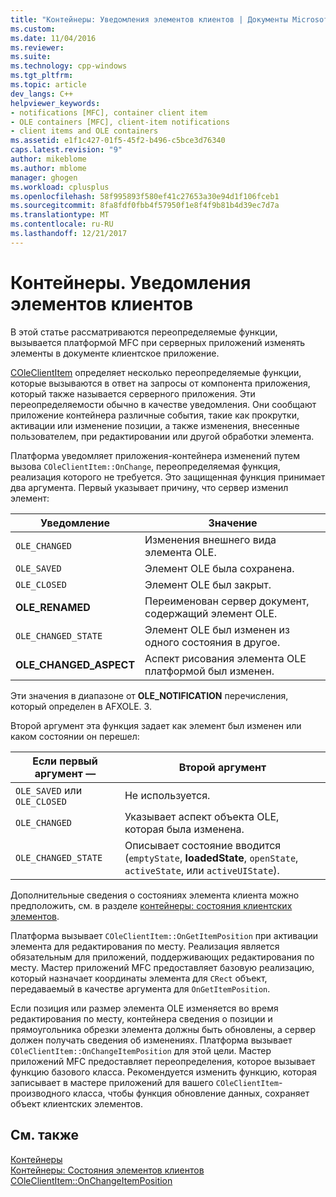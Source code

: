 ```yaml
---
title: "Контейнеры: Уведомления элементов клиентов | Документы Microsoft"
ms.custom: 
ms.date: 11/04/2016
ms.reviewer: 
ms.suite: 
ms.technology: cpp-windows
ms.tgt_pltfrm: 
ms.topic: article
dev_langs: C++
helpviewer_keywords:
- notifications [MFC], container client item
- OLE containers [MFC], client-item notifications
- client items and OLE containers
ms.assetid: e1f1c427-01f5-45f2-b496-c5bce3d76340
caps.latest.revision: "9"
author: mikeblome
ms.author: mblome
manager: ghogen
ms.workload: cplusplus
ms.openlocfilehash: 58f995893f580ef41c27653a30e94d1f106fceb1
ms.sourcegitcommit: 8fa8fdf0fbb4f57950f1e8f4f9b81b4d39ec7d7a
ms.translationtype: MT
ms.contentlocale: ru-RU
ms.lasthandoff: 12/21/2017
---
```

# <a name="containers-client-item-notifications"></a>Контейнеры. Уведомления элементов клиентов
В этой статье рассматриваются переопределяемые функции, вызывается платформой MFC при серверных приложений изменять элементы в документе клиентское приложение.  
  
 [COleClientItem](../mfc/reference/coleclientitem-class.md) определяет несколько переопределяемые функции, которые вызываются в ответ на запросы от компонента приложения, который также называется серверного приложения. Эти переопределяемости обычно в качестве уведомления. Они сообщают приложение контейнера различные события, такие как прокрутки, активации или изменение позиции, а также изменения, внесенные пользователем, при редактировании или другой обработки элемента.  
  
 Платформа уведомляет приложения-контейнера изменений путем вызова `COleClientItem::OnChange`, переопределяемая функция, реализация которого не требуется. Это защищенная функция принимает два аргумента. Первый указывает причину, что сервер изменил элемент:  
  
|Уведомление|Значение|  
|------------------|-------------|  
|`OLE_CHANGED`|Изменения внешнего вида элемента OLE.|  
|`OLE_SAVED`|Элемент OLE была сохранена.|  
|`OLE_CLOSED`|Элемент OLE был закрыт.|  
|**OLE_RENAMED**|Переименован сервер документ, содержащий элемент OLE.|  
|`OLE_CHANGED_STATE`|Элемент OLE был изменен из одного состояния в другое.|  
|**OLE_CHANGED_ASPECT**|Аспект рисования элемента OLE платформой был изменен.|  
  
 Эти значения в диапазоне от **OLE_NOTIFICATION** перечисления, который определен в AFXOLE. З.  
  
 Второй аргумент эта функция задает как элемент был изменен или каком состоянии он перешел:  
  
|Если первый аргумент —|Второй аргумент|  
|----------------------------|---------------------|  
|`OLE_SAVED` или `OLE_CLOSED`|Не используется.|  
|`OLE_CHANGED`|Указывает аспект объекта OLE, которая была изменена.|  
|`OLE_CHANGED_STATE`|Описывает состояние вводится (`emptyState`, **loadedState**, `openState`, `activeState`, или `activeUIState`).|  
  
 Дополнительные сведения о состояниях элемента клиента можно предположить, см. в разделе [контейнеры: состояния клиентских элементов](../mfc/containers-client-item-states.md).  
  
 Платформа вызывает `COleClientItem::OnGetItemPosition` при активации элемента для редактирования по месту. Реализация является обязательным для приложений, поддерживающих редактирования по месту. Мастер приложений MFC предоставляет базовую реализацию, который назначает координаты элемента для `CRect` объект, передаваемый в качестве аргумента для `OnGetItemPosition`.  
  
 Если позиция или размер элемента OLE изменяется во время редактирования по месту, контейнера сведения о позиции и прямоугольника обрезки элемента должны быть обновлены, а сервер должен получать сведения об изменениях. Платформа вызывает `COleClientItem::OnChangeItemPosition` для этой цели. Мастер приложений MFC предоставляет переопределения, которое вызывает функцию базового класса. Рекомендуется изменить функцию, которая записывает в мастере приложений для вашего `COleClientItem`-производного класса, чтобы функция обновление данных, сохраняет объект клиентских элементов.  
  
## <a name="see-also"></a>См. также  
 [Контейнеры](../mfc/containers.md)   
 [Контейнеры: Состояния элементов клиентов](../mfc/containers-client-item-states.md)   
 [COleClientItem::OnChangeItemPosition](../mfc/reference/coleclientitem-class.md#onchangeitemposition)

